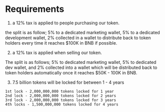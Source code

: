 # Requirements

1. a 12% tax is applied to people purchasing our token.

the split is as follow; 5% to a dedicated marketing wallet, 5% to a dedicated development wallet, 2% collected in a wallet to distribute back to token holders every time it reaches $100K in BNB if possible.

2. a 12% tax is applied when selling our token. 

The split is as follows; 5% to dedicated marketing wallet, 5% to dedicated dev wallet, and 2% collected into a wallet which will be distributed back to token holders automatically once it reaches $50K - 100K in BNB.

3. 7.5 billion tokens will be locked for between 1 - 4 years
```
1st lock - 2,000,000,000 tokens locked for 1 year
2nd lock - 2,000,000,000 tokens locked for 2 years
3rd lock - 2,000,000,000 tokens locked for 3 years
4th locks - 1,500,000,000 tokens locked for 4 years
```